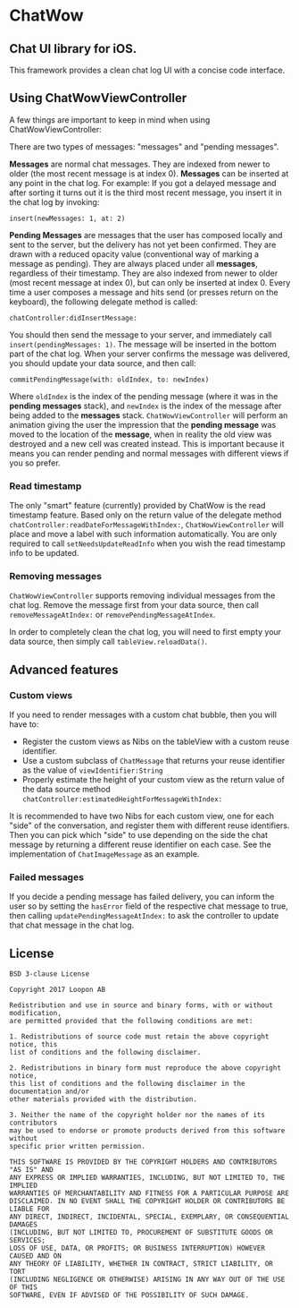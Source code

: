 # ChatWow

## Chat UI library for iOS.

This framework provides a clean chat log UI with a concise code interface.

## Using ChatWowViewController

A few things are important to keep in mind when using ChatWowViewController:

There are two types of messages: "messages" and "pending messages".

**Messages** are normal chat messages. They are indexed from newer to older (the most recent message is at index 0). **Messages** can be inserted at any point in the chat log. For example: If you got a delayed message and after sorting it turns out it is the third most recent message, you insert it in the chat log by invoking:

`insert(newMessages: 1, at: 2)`

**Pending Messages** are messages that the user has composed locally and sent to the server, but the delivery has not yet been confirmed. They are drawn with a reduced opacity value (conventional way of marking a message as pending). They are always placed under all **messages**, regardless of their timestamp. They are also indexed from newer to older (most recent message at index 0), but can only be inserted at index 0. Every time a user composes a message and hits send (or presses return on the keyboard), the following delegate method is called:

`chatController:didInsertMessage:`

You should then send the message to your server, and immediately call `insert(pendingMessages: 1)`. The message will be inserted in the bottom part of the chat log. When your server confirms the message was delivered, you should update your data source, and then call:

`commitPendingMessage(with: oldIndex, to: newIndex)`

Where `oldIndex` is the index of the pending message (where it was in the **pending messages** stack), and `newIndex` is the index of the message after being added to the **messages** stack. `ChatWowViewController` will perform an animation giving the user the impression that the **pending message** was moved to the location of the **message**, when in reality the old view was destroyed and a new cell was created instead. This is important because it means you can render pending and normal messages with different views if you so prefer.

### Read timestamp

The only "smart" feature (currently) provided by ChatWow is the read timestamp feature. Based only on the return value of the delegate method `chatController:readDateForMessageWithIndex:`, `ChatWowViewController` will place
and move a label with such information automatically. You are only required to call `setNeedsUpdateReadInfo` when you wish the read timestamp info to be updated.

### Removing messages

`ChatWowViewController` supports removing individual messages from the chat log. Remove the message first from your data source, then call `removeMessageAtIndex:` or `removePendingMessageAtIndex`.

In order to completely clean the chat log, you will need to first empty your data source, then simply call `tableView.reloadData()`.

## Advanced features

### Custom views

If you need to render messages with a custom chat bubble, then you will have to:

- Register the custom views as Nibs on the tableView with a custom reuse identifier.
- Use a custom subclass of `ChatMessage` that returns your reuse identifier as the value of `viewIdentifier:String`
- Properly estimate the height of your custom view as the return value of the data source method
`chatController:estimatedHeightForMessageWithIndex:`

It is recommended to have two Nibs for each custom view, one for each "side" of the conversation, and register them with different reuse identifiers. Then you can pick which "side" to use depending on the side the chat message by returning a different reuse identifier on each case. See the implementation of `ChatImageMessage` as an example.

### Failed messages

If you decide a pending message has failed delivery, you can inform the user so by setting the `hasError` field of the respective chat message to true, then calling `updatePendingMessageAtIndex:` to ask the controller to update that chat message in the chat log.

## License

```
BSD 3-clause License

Copyright 2017 Loopon AB

Redistribution and use in source and binary forms, with or without modification,
are permitted provided that the following conditions are met:

1. Redistributions of source code must retain the above copyright notice, this
list of conditions and the following disclaimer.

2. Redistributions in binary form must reproduce the above copyright notice,
this list of conditions and the following disclaimer in the documentation and/or
other materials provided with the distribution.

3. Neither the name of the copyright holder nor the names of its contributors
may be used to endorse or promote products derived from this software without
specific prior written permission.

THIS SOFTWARE IS PROVIDED BY THE COPYRIGHT HOLDERS AND CONTRIBUTORS "AS IS" AND
ANY EXPRESS OR IMPLIED WARRANTIES, INCLUDING, BUT NOT LIMITED TO, THE IMPLIED
WARRANTIES OF MERCHANTABILITY AND FITNESS FOR A PARTICULAR PURPOSE ARE
DISCLAIMED. IN NO EVENT SHALL THE COPYRIGHT HOLDER OR CONTRIBUTORS BE LIABLE FOR
ANY DIRECT, INDIRECT, INCIDENTAL, SPECIAL, EXEMPLARY, OR CONSEQUENTIAL DAMAGES
(INCLUDING, BUT NOT LIMITED TO, PROCUREMENT OF SUBSTITUTE GOODS OR SERVICES;
LOSS OF USE, DATA, OR PROFITS; OR BUSINESS INTERRUPTION) HOWEVER CAUSED AND ON
ANY THEORY OF LIABILITY, WHETHER IN CONTRACT, STRICT LIABILITY, OR TORT
(INCLUDING NEGLIGENCE OR OTHERWISE) ARISING IN ANY WAY OUT OF THE USE OF THIS
SOFTWARE, EVEN IF ADVISED OF THE POSSIBILITY OF SUCH DAMAGE.
```